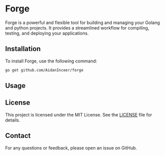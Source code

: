 # Forge

Forge is a powerful and flexible tool for building and managing your Golang and python projects. It provides a streamlined workflow for compiling, testing, and deploying your applications.

## Installation

To install Forge, use the following command:

```bash
go get github.com/AidanInceer/forge
```

## Usage

## License

This project is licensed under the MIT License. See the [LICENSE](LICENSE) file for details.

## Contact

For any questions or feedback, please open an issue on GitHub.
